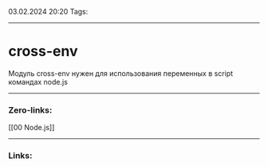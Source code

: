 03.02.2024 20:20
Tags:

---
# cross-env
Модуль cross-env нужен для использования переменных в script командах node.js

---
### Zero-links:
[[00 Node.js]]

---
### Links: